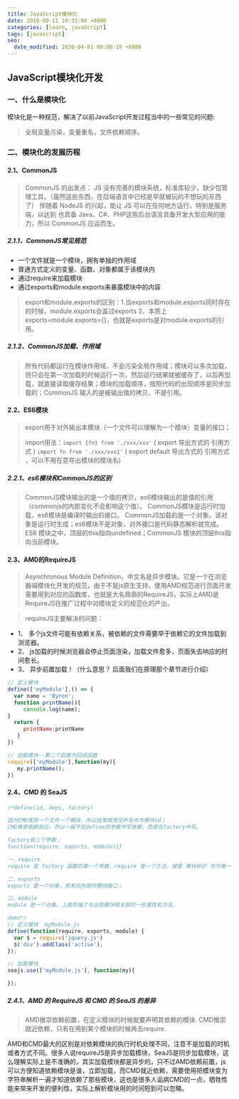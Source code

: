 ```yaml
---
title: JavaScript模块化
date: 2018-09-11 19:33:00 +0800
categories: [learn, javaScript]
tags: [javascript]
seo:
  date_modified: 2020-04-01 00:08:19 +0800
---
```


## JavaScript模块化开发

### 一、什么是模块化

模块化是一种规范，解决了以前JavaScript开发过程当中的一些常见的问题:

> 全局变量污染，变量重名，文件依赖顺序。

### 二、模块化的发展历程

#### 2.1、CommonJS

> CommonJS 的出发点： JS 没有完善的模块系统，标准库较少，缺少包管理工具。（虽然这些东西，在后端语言中已经是早就被玩的不想玩的东西了） 伴随着 NodeJS 的兴起，能让 JS 可以在任何地方运行，特别是服务端，以达到 也具备 Java、C#、PHP这些后台语言具备开发大型应用的能力，所以 CommonJS 应运而生。

##### 2.1.1、CommonJS常见规范

- 一个文件就是一个模块，拥有单独的作用域
- 普通方式定义的变量、函数、对象都属于该模块内
- 通过require来加载模块
- 通过exports和module.exports来暴露模块中的内容

> export和module.exports的区别：1.当exports和module.exports同时存在的时候，module.exports会盖过exports 2、本质上exports=module.exports={}，也就是exports是对module.exports的引用。

##### 2.1.2、CommonJS加载、作用域

> 所有代码都运行在模块作用域，不会污染全局作用域；模块可以多次加载，但只会在第一次加载的时候运行一次，然后运行结果就被缓存了，以后再加载，就直接读取缓存结果；模块的加载顺序，按照代码的出现顺序是同步加载的；CommonJS 输入的是被输出值的拷贝，不是引用。

#### 2.2、ES6模块

> export用于对外输出本模块（一个文件可以理解为一个模块）变量的接口；
>
> import用法：`import {fn} from './xxx/xxx'` ( export 导出方式的 引用方式 ) `import fn from './xxx/xxx1'` ( export default 导出方式的 引用方式 ，可以不用在意导出模块的模块名)

##### 2.2.1、es6模块和CommonJS的区别

> CommonJS模块输出的是一个值的拷贝，es6模块输出的是值的引用（commonjs的内部变化不会影响这个值）。
> CommonJS模块是运行时加载，es6模块是编译时输出的接口。
> CommonJS加载的是一个对象，该对象是运行时生成；es6模块不是对象，对外接口是代码静态解析就完成。
> ES6 模块之中，顶层的this指向undefined；CommonJS 模块的顶层this指向当前模块。

#### 2.3、AMD的RequireJS

> Asynchronous Module Definition，中文名是异步模块。它是一个在浏览器端模块化开发的规范，由于不是js原生支持，使用AMD规范进行页面开发需要用到对应的函数库，也就是大名鼎鼎的RequireJS，实际上AMD是RequireJS在推广过程中对模块定义的规范化的产出。

> requireJS主要解决的问题：

- 1、 多个js文件可能有依赖关系，被依赖的文件需要早于依赖它的文件加载到浏览器。
- 2、 js加载的时候浏览器会停止页面渲染，加载文件愈多，页面失去响应的时间愈长。
- 3、 异步前置加载！（什么意思？ 后面我们在原理那个章节进行介绍）

```javascript
// 定义模块
define(['myModule'],() => {
  var name = 'Byron';
  function printName(){
     console.log(name);
}
  return {
     printName:printName
   }
})

// 加载模块--第二个函数为回调函数
require(['myModule'],function(my){
   my.printName();
})
```

#### 2.4、CMD 的 SeaJS

```javascript
/*define(id, deps, factory)

因为CMD推崇一个文件一个模块，所以经常就用文件名作为模块id；
CMD推崇依赖就近，所以一般不在define的参数中写依赖，而是在factory中写。

factory有三个参数：
function(require, exports, module){}

一，require
require 是 factory 函数的第一个参数，require 是一个方法，接受 模块标识 作为唯一参数，用来获取其他模块提供的接口；

二，exports
exports 是一个对象，用来向外提供模块接口；

三，module
module 是一个对象，上面存储了与当前模块相关联的一些属性和方法。

demo*/
// 定义模块  myModule.js
define(function(require, exports, module) {
  var $ = require('jquery.js')
  $('div').addClass('active');
});

// 加载模块
seajs.use(['myModule.js'], function(my){

});
```

##### 2.4.1、AMD 的 RequireJS 和 CMD 的 SeaJS 的差异

> AMD推崇依赖前置，在定义模块的时候就要声明其依赖的模块. CMD推崇就近依赖，只有在用到某个模块的时候再去require.

AMD和CMD最大的区别是对依赖模块的执行时机处理不同，注意不是加载的时机或者方式不同。很多人说requireJS是异步加载模块，SeaJS是同步加载模块，这么理解实际上是不准确的，其实加载模块都是异步的，只不过AMD依赖前置，js可以方便知道依赖模块是谁，立即加载，而CMD就近依赖，需要使用把模块变为字符串解析一遍才知道依赖了那些模块，这也是很多人诟病CMD的一点，牺牲性能来带来开发的便利性，实际上解析模块用的时间短到可以忽略。